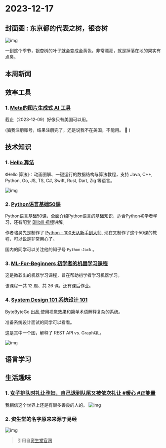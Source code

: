 # 2023-12-17 

## 封面图 : 东京都的代表之树，银杏树

 ![img](cover.jpg)

一到这个季节，银杏树的叶子就会变成金黄色，非常漂亮，就是掉落在地的果实有点臭。

## 本周新闻

## 效率工具

### 1. [Meta的图片生成式 AI 工具](imagine.meta.com)

截止（2023-12-09）好像只有美国可以用。

(骗我注册账号，结果注册完了，还是说我不在美国，不能用。 💢 )

## 技术知识

### 1. [Hello 算法](https://github.com/krahets/hello-algo)

《Hello 算法》：动画图解、一键运行的数据结构与算法教程，支持 Java, C++, Python, Go, JS, TS, C#, Swift, Rust, Dart, Zig 等语言。

![img](https://camo.githubusercontent.com/5fa4f85d0ee8b6bb47d8ac40a2ddcf048a6cb6932590e597ec10a224ff9c3967/68747470733a2f2f7777772e68656c6c6f2d616c676f2e636f6d2f696e6465782e6173736574732f616e696d6174696f6e2e676966)

### 2. [Python语言基础50课](https://github.com/jackfrued/Python-Core-50-Courses)

Python语言基础50课，全面介绍Python语言的基础知识，适合Python初学者学习，还有配套 [Bilibili 视频](https://www.bilibili.com/video/BV1FT4y1R7sz/)讲解。

作者骆昊先是制作了 [Python - 100天从新手到大师](https://github.com/jackfrued/Python-100-Days), 现在又制作了这个50课的教程，可以说是非常用心了。

国内的同学可以关注他的知乎号 `Python-Jack` 。

### 3. [ML-For-Beginners 初学者的机器学习课程](https://microsoft.github.io/ML-For-Beginners)

这是微软出的机器学习课程，旨在帮助初学者学习机器学习。

该课程一共 12 周、共 26 课，还有课后作业。

### 4. [System Design 101 系统设计 101](https://github.com/ByteByteGoHq/system-design-101)

ByteByteGo 出品,使用视觉效果和简单术语解释复杂的系统。

准备系统设计面试的同学可以看看。

这是其中一个图，解释了 REST API vs. GraphQL。

![img](https://github.com/ByteByteGoHq/system-design-101/raw/main/images/graphQL.jpg)

## 语言学习

## 生活趣味

### 1. [女子排队时礼让孕妇，自己退到队尾又被依次礼让 #暖心 #正能量](https://www.youtube.com/shorts/Aa37JeaqSZY)

我相信这个世界上还是有很多善良的人的。
![img](女子排队礼让孕妇.jpeg)

### 2. 资生堂的名字原来来源于易经

![img](資生堂名字由来.jpeg)

> 引用自[资生堂官网](https://corp.shiseido.com/jp/company/company-name/)
